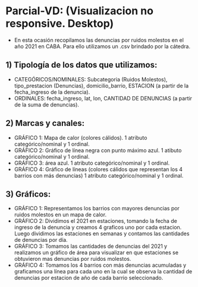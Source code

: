 # Parcial-VD:   (Visualizacion no responsive. Desktop)
- En esta ocasión recopilamos las denuncias por ruidos molestos en el año 2021 en CABA. Para ello utilizamos un .csv brindado por la cátedra.

## 1) Tipología de los datos que utilizamos:

- CATEGÓRICOS/NOMINALES: Subcategoria (Ruidos Molestos), tipo_prestacion (Denuncias), domicilio_barrio, ESTACION (a partir de la fecha_ingreso de la denuncia).
- ORDINALES: fecha_ingreso, lat, lon, CANTIDAD DE DENUNCIAS (a partir de la suma de denuncias).

## 2) Marcas y canales:

- GRÁFICO 1: Mapa de calor (colores cálidos). 1 atributo categórico/nominal y 1 ordinal.
- GRÁFICO 2: Gráfico de línea negra con punto máximo azul. 1 atibuto categórico/nominal y 1 ordinal.
- GRÁFICO 3: área azul. 1 atributo categórico/nominal y 1 ordinal.
- GRÁFICO 4: Gráfico de líneas (colores cálidos que representan los 4 barrios con más denuncias) 1 atributo categórico/nominal y 1 ordinal.

## 3) Gráficos:

- GRÁFICO 1: Representamos los barrios con mayores denuncias por ruidos molestos en un mapa de calor.
- GRÁFICO 2: Dividimos el 2021 en estaciones, tomando la fecha de ingreso de la denuncia y creamos 4 graficos uno por cada estacion. Luego dividimos las estaciones en semanas y contamos las cantidades de denuncias por día.
- GRÁFICO 3: Tomamos las cantidades de denuncias del 2021 y realizamos un gráfico de área para visualizar en que estaciones se obtuvieron mas denuncias por ruidos molestos.
- GRÁFICO 4: Tomamos los 4 barrios con más denuncias acumuladas y graficamos una línea para cada uno en la cual se observa la cantidad de denuncias por estacion de año de cada barrio seleccionado.
